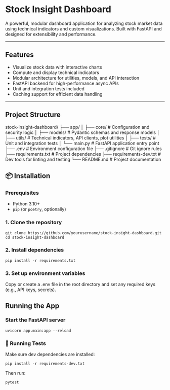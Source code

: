 #  Stock Insight Dashboard

A powerful, modular dashboard application for analyzing stock market data using technical indicators and custom visualizations. Built with FastAPI and designed for extensibility and performance.

---

##  Features

-  Visualize stock data with interactive charts
-  Compute and display technical indicators
-  Modular architecture for utilities, models, and API interaction
-  FastAPI backend for high-performance async APIs
-  Unit and integration tests included
-  Caching support for efficient data handling

---

## Project Structure

stock-insight-dashboard/
├── app/
│ ├── core/ # Configuration and security logic
│ ├── models/ # Pydantic schemas and response models
│ ├── utils/ # Technical indicators, API clients, plot utilities
│ ├── tests/ # Unit and integration tests
│ └── main.py # FastAPI application entry point
├── .env # Environment configuration file
├── .gitignore # Git ignore rules
├── requirements.txt # Project dependencies
├── requirements-dev.txt # Dev tools for linting and testing
└── README.md # Project documentation


## 📦 Installation

### Prerequisites

- Python 3.10+
- `pip` (or `poetry`, optionally)

### 1. Clone the repository

```
git clone https://github.com/yourusername/stock-insight-dashboard.git
cd stock-insight-dashboard
```

### 2. Install dependencies

```
pip install -r requirements.txt
```

### 3. Set up environment variables

Copy or create a .env file in the root directory and set any required keys (e.g., API keys, secrets).

## Running the App

### Start the FastAPI server

```
uvicorn app.main:app --reload
```

### 🧪 Running Tests

Make sure dev dependencies are installed:
```
pip install -r requirements-dev.txt
```

Then run:

```
pytest
```
